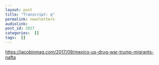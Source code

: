 ```yaml
---
layout: post
title: "Transcript: q"
permalink: newsletterx
audiolink: 
post_id: 2027
categories:  []
tags:  []
---
```


https://jacobinmag.com/2017/09/mexico-us-drug-war-trump-migrants-nafta